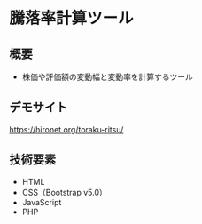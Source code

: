 # 騰落率計算ツール

## 概要

* 株価や評価額の変動幅と変動率を計算するツール

## デモサイト

https://hironet.org/toraku-ritsu/

## 技術要素

* HTML
* CSS（Bootstrap v5.0）
* JavaScript
* PHP
